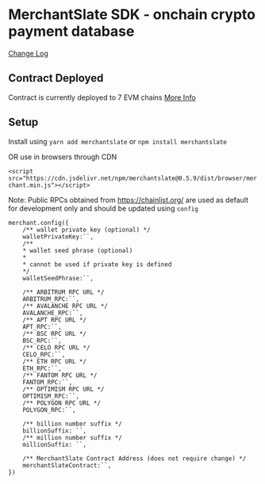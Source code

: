 # MerchantSlate SDK - onchain crypto payment database

[Change Log](changes.md)

## Contract Deployed
Contract is currently deployed to 7 EVM chains
[More Info](https://github.com/MerchantSlate/Contract)

## Setup
Install using `yarn add merchantslate` or `npm install merchantslate` 

OR use in browsers through CDN

`<script src="https://cdn.jsdelivr.net/npm/merchantslate@0.5.9/dist/browser/merchant.min.js"></script>`

Note: Public RPCs obtained from https://chainlist.org/ are used as default for development only and should be updated using `config`

```
merchant.config({
    /** wallet private key (optional) */
    walletPrivateKey:``,
    /**
    * wallet seed phrase (optional)
    * 
    * cannot be used if private key is defined
    */
    walletSeedPhrase:``,

    /** ARBITRUM RPC URL */
    ARBITRUM_RPC:``,
    /** AVALANCHE RPC URL */
    AVALANCHE_RPC:``,
    /** APT RPC URL */
    APT_RPC:``,
    /** BSC RPC URL */
    BSC_RPC:``,
    /** CELO RPC URL */
    CELO_RPC:``,
    /** ETH RPC URL */
    ETH_RPC:``,
    /** FANTOM RPC URL */
    FANTOM_RPC:``,
    /** OPTIMISM RPC URL */
    OPTIMISM_RPC:``,
    /** POLYGON RPC URL */
    POLYGON_RPC:``,

    /** billion number suffix */
    billionSuffix: ``,
    /** million number suffix */
    millionSuffix: ``,

    /** MerchantSlate Contract Address (does not require change) */
    merchantSlateContract:``,
})
```